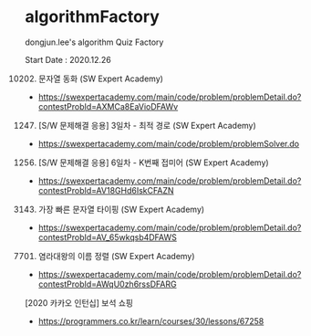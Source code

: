 # algorithmFactory
dongjun.lee's algorithm Quiz Factory

Start Date : 2020.12.26

10202. 문자열 동화 (SW Expert Academy)
  - https://swexpertacademy.com/main/code/problem/problemDetail.do?contestProbId=AXMCa8EaVioDFAWv
1247. [S/W 문제해결 응용] 3일차 - 최적 경로 (SW Expert Academy)
 - https://swexpertacademy.com/main/code/problem/problemSolver.do
1256. [S/W 문제해결 응용] 6일차 - K번째 접미어 (SW Expert Academy)
 - https://swexpertacademy.com/main/code/problem/problemDetail.do?contestProbId=AV18GHd6IskCFAZN
3143. 가장 빠른 문자열 타이핑 (SW Expert Academy)
 - https://swexpertacademy.com/main/code/problem/problemDetail.do?contestProbId=AV_65wkqsb4DFAWS
7701. 염라대왕의 이름 정렬 (SW Expert Academy)
 - https://swexpertacademy.com/main/code/problem/problemDetail.do?contestProbId=AWqU0zh6rssDFARG
 
[2020 카카오 인턴십] 보석 쇼핑
 - https://programmers.co.kr/learn/courses/30/lessons/67258

